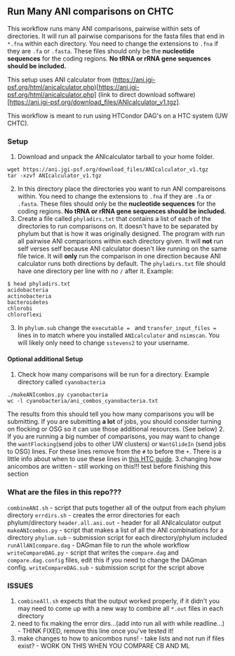 ## Run Many ANI comparisons on CHTC

This workflow runs many ANI comparisons, pairwise within sets of directories.
It will run all pairwise comparisons for the fasta files that end in `*.fna` within each directory.
You need to change the extensions to `.fna` if they are `.fa` or `.fasta`.
These files should only be the **nucleotide sequences** for the coding regions.  **No tRNA or rRNA gene sequences should be included.**

This setup uses ANI calculator from (https://ani.jgi-psf.org/html/anicalculator.php)[https://ani.jgi-psf.org/html/anicalculator.php]
(link to direct download software)[https://ani.jgi-psf.org/download_files/ANIcalculator_v1.tgz].

This workflow is meant to run using HTCondor DAG's on a HTC system (UW CHTC).


### Setup
1. Download and unpack the ANIcalculator tarball to your home folder.
```
wget https://ani.jgi-psf.org/download_files/ANIcalculator_v1.tgz
tar -xzvf ANIcalculator_v1.tgz
```
2. In this directory place the directories you want to run ANI compareisons within. You need to change the extensions to `.fna` if they are `.fa` or `.fasta`.  These files should only be the **nucleotide sequences** for the coding regions.  **No tRNA or rRNA gene sequences should be included.**
3. Create a file called `phyladirs.txt` that contains a list of each of the directories to run comparisons on. It doesn't have to be separated by phylum but that is how it was originally designed. The program with run all pairwise ANI comparisons within each directory given. It will **not** run self verses self because ANI calculator doesn't like running on the same file twice. It will **only** run the comparison in one direction because ANI calculator runs both directions by default.  The `phyladirs.txt` file should have one directory per line with no `/` after it.  Example:
```
$ head phyladirs.txt
acidobacteria
actinobacteria
bacteroidetes
chlorobi
chloroflexi
```
3. In `phylum.sub` change the `executable = ` and `transfer_input_files = ` lines in  to match where you installed `ANIcalculator` and `nsimscan`.  You will likely only need to change `sstevens2` to your username.

#### Optional additional Setup
1. Check how many comparisons will be run for a directory.  Example directory called `cyanobacteria`
```
./makeANIcombos.py cyanobacteria
wc -l cyanobacteria/ani_combos_cyanobacteria.txt
```
The results from this should tell you how many comparisons you will be submitting.
If you are submitting **a lot** of jobs, you should consider turning on flocking or OSG so it can use those additional resources. (See below)
2. If you are running a big number of comparisons, you may want to change the `wantFlocking`(send jobs to other UW clusters) or `WantGlideIn` (send jobs to OSG) lines.  For these lines remove from the `#` to before the `+`. There is a little info about when to use these lines in [this HTC guide](http://chtc.cs.wisc.edu/helloworld.shtml).
3.changing how anicombos are written - still working on this!!! test before finishing this section

### What are the files in this repo???
`combineANI.sh` - script that puts together all of the output from each phylum directory
`errdirs.sh` - creates the error directories for each phylum/directory
`header.all.ani.out` - header for all ANIcalculator output
`makeANIcombos.py` - script that makes a list of all the ANI combinations for a directory
`phylum.sub` - submission script for each directory/phylum included
`runAllANIcompare.dag` - DAGman file to run the whole workflow
`writeCompareDAG.py` - script that writes the `compare.dag` and `compare.dag.config` files, edit this if you need to change the DAGman config.
`writeCompareDAG.sub` - submission script for the script above



### ISSUES
1. `combineAll.sh` expects that the output worked properly, if it didn't you may need to come up with a new way to combine all `*.out` files in each directory
2. need to fix making the error dirs...(add into run all with while readline...) - THINK FIXED, remove this line once you've tested it! 
3. make changes to how to anicombos runs! - take lists and not run if files exist? - WORK ON THIS WHEN YOU COMPARE CB AND ML
